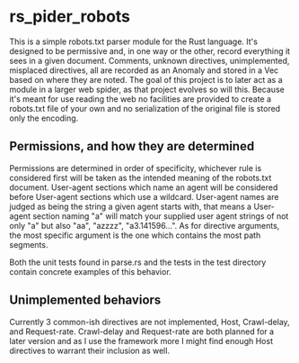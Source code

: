 # rs_pider_robots

This is a simple robots.txt parser module for the Rust language. It's designed to be permissive and, in
one way or the other, record everything it sees in a given document. Comments, unknown directives, 
unimplemented, misplaced directives, all are recorded as an Anomaly and stored in a Vec based on where
they are noted. The goal of this project is to later act as a module in a larger web spider, as that 
project evolves so will this. Because it's meant for use reading the web no facilities are provided to
create a robots.txt file of your own and no serialization of the original file is stored only the 
encoding.

## Permissions, and how they are determined

Permissions are determined in order of specificity, whichever rule is considered first will be taken as
the intended meaning of the robots.txt document. User-agent sections which name an agent will be 
considered before User-agent sections which use a wildcard. User-agent names are judged as being the 
string a given agent starts with, that means a User-agent section naming "a" will match your supplied 
user agent strings of not only "a" but also "aa", "azzzz", "a3.141596...". As for directive arguments, 
the most specific argument is the one which contains the most path segments.

Both the unit tests found in parse.rs and the tests in the test directory contain concrete examples of
this behavior.

## Unimplemented behaviors

Currently 3 common-ish directives are not implemented, Host, Crawl-delay, and Request-rate. Crawl-delay
 and Request-rate are both planned for a later version and as I use the framework more I might find 
enough Host directives to warrant their inclusion as well.
